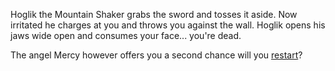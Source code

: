 Hoglik the Mountain Shaker grabs the sword and tosses it aside. Now irritated he charges at you and throws you against the wall. Hoglik opens his jaws wide open and consumes your face... you're dead.

The angel Mercy however offers you a second chance will you [restart](class.md)?